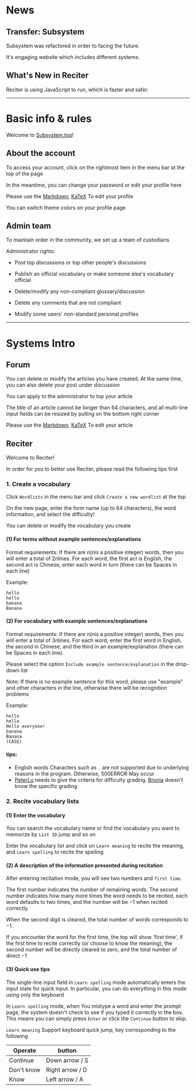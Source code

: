 # News
## Transfer: Subsystem

Subsystem was refactored in order to facing the future.

It's engaging website which includes different systems.

## What's New in Reciter
Reciter is using JavaScript to run, which is faster and safer.

--------
# Basic info & rules
Welcome to [Subsystem.top](https://subsystem.top)!
## About the account
To access your account, click on the rightmost item in the menu bar at the top of the page

In the meantime, you can change your password or edit your profile here

Please use the [Markdown](https://help.luogu.com.cn/rules/academic/handbook/markdown), 
[KaTeX](https://katex.org/docs/supported.html) To edit your profile

You can switch theme colors on your profile page

## Admin team
To maintain order in the community, we set up a team of custodians

Administrator rights:

- Post top discussions or top other people's discussions

- Publish an official vocabulary or make someone else's vocabulary official

- Delete/modify any non-compliant glossary/discussion

- Delete any comments that are not compliant

- Modify some users' non-standard personal profiles

-----
# Systems Intro

## Forum
You can delete or modify the articles you have created. At the same time, you can also delete your post under discussion

You can apply to the administrator to top your article

The title of an article cannot be longer than 64 characters, and all multi-line input fields can be resized by pulling on the bottom right corner

Please use the 
[Markdown](https://help.luogu.com.cn/rules/academic/handbook/markdown), 
[KaTeX](https://katex.org/docs/supported.html) To edit your article

## Reciter
Welcome to Reciter!

In order for you to better use Reciter, please read the following tips first

### 1. Create a vocabulary

Click `Wordlists` in the menu bar and click `Create a new wordlist` at the top

On the new page, enter the form name (up to $64$ characters), the word information, and select the difficulty!

You can delete or modify the vocabulary you create

#### (1) For terms without example sentences/explanations
Format requirements: If there are $n$($n$is a positive integer) words, then you will enter a total of $2n$lines. For each word, the first act is English, the second act is Chinese, enter each word in turn (there can be Spaces in each line)

Example:
```
hello
hello
banana
Banana
```

#### (2) For vocabulary with example sentences/explanations

Format requirements: If there are $n$($n$is a positive integer) words, then you will enter a total of $3n$lines. For each word, enter the first word in English, the second in Chinese, and the third in an example/explanation (there can be Spaces in each line).

Please select the option `Include example sentence/explanation` in the drop-down list

Note: If there is no example sentence for this word, please use "example" and other characters in the line, otherwise there will be recognition problems

Example:

```
hello
hello
Hello everyone!
banana
Banana
(CASE)
```

#### tips:
- English words Characters such as `.` are not supported due to underlying reasons in the program. Otherwise, 500ERROR May occur
- [PeterLu](https://subsystem.top/profile?username=PeterLu) needs to give the criteria for difficulty grading. [Bronia](https://subsystem.top/profile?username=Bronia) doesn't know the specific grading

### 2. Recite vocabulary lists
#### (1) Enter the vocabulary
You can search the vocabulary name or find the vocabulary you want to memorize by `List ID` jump and so on

Enter the vocabulary list and click on `Learn meaning` to recite the meaning, and `Learn spelling` to recite the spelling

#### (2) A description of the information presented during recitation

After entering recitation mode, you will see two numbers and `first time`.

The first number indicates the number of remaining words. The second number indicates how many more times the word needs to be recited, each word defaults to two times, and the number will be $-1$ when recited correctly.

When the second digit is cleared, the total number of words corresponds to $-1$.

If you encounter the word for the first time, the top will show 'first time', if the first time to recite correctly (or choose to know the meaning), the second number will be directly cleared to zero, and the total number of direct $-1$

#### (3) Quick use tips

The single-line input field in `Learn spelling` mode automatically enters the input state for quick input. In particular, you can do everything in this mode using only the keyboard

In `Learn spelling` mode, when You mistype a word and enter the prompt page, the system doesn't check to see if you typed it correctly in the box. This means you can simply press `Enter` or click the `Continue` button to skip.

`Learn meaning` Support keyboard quick jump, key corresponding to the following

Operate | button
-|-
Continue|Down arrow / S
Don't know|Right arrow / D
Know|Left arrow / A
